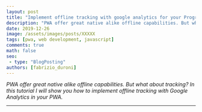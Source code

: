 ```yaml
---
layout: post
title: "Implement offline tracking with google analytics for your Progressive Web App"
description: "PWA offer great native alike offline capabilities. But what about tracking? In this tutorial I will show you how to implement offline tracking with Google Analytics in your PWA."
date: 2019-12-26
image: /assets/images/posts/XXXXX
tags: [pwa, web development, javascript]
comments: true
math: false
seo:
 - type: "BlogPosting"
authors: [fabrizio_duroni]
---
```


*PWA offer great native alike offline capabilities. But what about tracking? In this tutorial I will show you how to implement offline tracking with Google Analytics in your PWA.*

---


